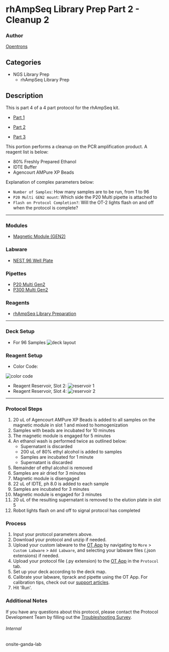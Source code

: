 # rhAmpSeq Library Prep Part 2 - Cleanup 2

### Author
[Opentrons](https://opentrons.com/)



## Categories
* NGS Library Prep
	* rhAmpSeq Library Prep

## Description
This is part 4 of a 4 part protocol for the rhAmpSeq kit.
* [Part 1](https://develop.protocols.opentrons.com/protocol/onsite-ganda-1)

* [Part 2](https://develop.protocols.opentrons.com/protocol/onsite-ganda-2)
* [Part 3](https://develop.protocols.opentrons.com/protocol/onsite-ganda-3)

This portion performs a cleanup on the PCR amplification product. A reagent list is below:
* 80% Freshly Prepared Ethanol
* IDTE Buffer
* Agencourt AMPure XP Beads

Explanation of complex parameters below:
* `Number of Samples`: How many samples are to be run, from 1 to 96
* `P20 Multi GEN2 mount`: Which side the P20 Multi pipette is attached to
* `Flash on Protocol Completion?`: Will the OT-2 lights flash on and off when the protocol is complete?

---

### Modules
* [Magnetic Module (GEN2)](https://shop.opentrons.com/collections/hardware-modules/products/magdeck)

### Labware
* [NEST 96 Well Plate](https://shop.opentrons.com/nest-0-1-ml-96-well-pcr-plate-full-skirt/)

### Pipettes
* [P20 Multi Gen2](https://shop.opentrons.com/8-channel-electronic-pipette/)
* [P300 Multi Gen2](https://shop.opentrons.com/8-channel-electronic-pipette/)

### Reagents
* [rhAmpSeq Library Preparation](https://www.idtdna.com/pages/products/crispr-genome-editing/rhampseq-crispr-analysis-system?gclid=Cj0KCQjwyMiTBhDKARIsAAJ-9VtBLGaCcK1fUfyRoAHuj2WOK08tv23xHuL-QpeEnTI2TxbhLf9kO-MaAgFAEALw_wcB)

---

### Deck Setup
* For 96 Samples
![deck layout](https://opentrons-protocol-library-website.s3.amazonaws.com/custom-README-images/onsite-ganda/part_2/Screen+Shot+2022-07-05+at+6.45.56+PM.png)

### Reagent Setup
* Color Code:

![color code](https://opentrons-protocol-library-website.s3.amazonaws.com/custom-README-images/onsite-ganda/part_2/Screen+Shot+2022-07-05+at+6.13.57+PM.png)
* Reagent Reservoir, Slot 2:
![reservoir 1](https://opentrons-protocol-library-website.s3.amazonaws.com/custom-README-images/onsite-ganda/part_2/Screen+Shot+2022-07-05+at+6.01.52+PM.png)
* Reagent Reservoir, Slot 4:
![reservoir 2](https://opentrons-protocol-library-website.s3.amazonaws.com/custom-README-images/onsite-ganda/part_2/Screen+Shot+2022-07-05+at+6.16.46+PM.png)

---

### Protocol Steps
1. 20 uL of Agencourt AMPure XP Beads is added to all samples on the magnetic module in slot 1 and mixed to homogenization
2. Samples with beads are incubated for 10 minutes
3. The magnetic module is engaged for 5 minutes
4. An ethanol wash is performed twice as outlined below:
	* Supernatant is discarded
	* 200 uL of 80% ethyl alcohol is added to samples
	* Samples are incubated for 1 minute
	* Supernatant is discarded
5. Remainder of ethyl alcohol is removed
6. Samples are air dried for 3 minutes
7. Magnetic module is disengaged
8. 22 uL of IDTE, ph 8.0 is added to each sample
9. Samples are incubated for 3 minutes
10. Magnetic module is engaged for 3 minutes
11. 20 uL of the resulting supernatant is removed to the elution plate in slot 5
12. Robot lights flash on and off to signal protocol has completed

### Process
1. Input your protocol parameters above.
2. Download your protocol and unzip if needed.
3. Upload your custom labware to the [OT App](https://opentrons.com/ot-app) by navigating to `More` > `Custom Labware` > `Add Labware`, and selecting your labware files (.json extensions) if needed.
4. Upload your protocol file (.py extension) to the [OT App](https://opentrons.com/ot-app) in the `Protocol` tab.
5. Set up your deck according to the deck map.
6. Calibrate your labware, tiprack and pipette using the OT App. For calibration tips, check out our [support articles](https://support.opentrons.com/en/collections/1559720-guide-for-getting-started-with-the-ot-2).
7. Hit 'Run'.

### Additional Notes
If you have any questions about this protocol, please contact the Protocol Development Team by filling out the [Troubleshooting Survey](https://protocol-troubleshooting.paperform.co/).

###### Internal
onsite-ganda-lab
